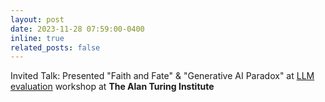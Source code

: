 ```yaml
---
layout: post
date: 2023-11-28 07:59:00-0400
inline: true
related_posts: false
---
```


Invited Talk: Presented "Faith and Fate" & "Generative AI Paradox" at [LLM evaluation](https://sites.google.com/view/fm-eval-workshop/home) workshop at **The Alan Turing Institute**
